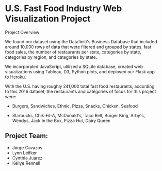 # U.S. Fast Food Industry Web Visualization Project

Project Overview

We found  our dataset using the Datafiniti's Business Database that included around 10,000 rows of data that were filtered and grouped by states, fast food sales, the number of restaurants per state, categories by state, categories by region, and categories by state. 

We incorporated JavaScript,  utilized a SQLite database, created web visualizations using Tableau, D3, Python plots, and deployed our Flask app to Heroku.

With the U.S. having roughly 241,000 total fast food restaurants, according to this 2016 dataset, the restaurants and categories of focus for this project were:

* Burgers, Sandwiches, Ethnic, Pizza, Snacks, Chicken, Seafood

* Starbucks, Chik-Fil-A, McDonald's, Taco Bell, Burger King, Arby's, Wendys, Jack in the Box, Pizza Hut, Dairy Queen


## Project Team:
- Jorge Cavazos
- Lynn Leifker
- Cynthia Juarez
- Kellye Rennell

